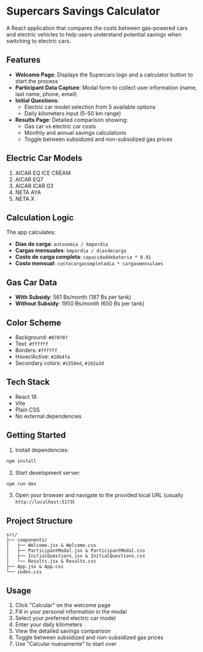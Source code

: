 # Supercars Savings Calculator

A React application that compares the costs between gas-powered cars and electric vehicles to help users understand potential savings when switching to electric cars.

## Features

- **Welcome Page**: Displays the Supercars logo and a calculator button to start the process
- **Participant Data Capture**: Modal form to collect user information (name, last name, phone, email)
- **Initial Questions**:
  - Electric car model selection from 5 available options
  - Daily kilometers input (5-50 km range)
- **Results Page**: Detailed comparison showing:
  - Gas car vs electric car costs
  - Monthly and annual savings calculations
  - Toggle between subsidized and non-subsidized gas prices

## Electric Car Models

1. AICAR EQ ICE CREAM
2. AICAR EQ7
3. AICAR ICAR 03
4. NETA AYA
5. NETA X

## Calculation Logic

The app calculates:

- **Días de carga**: `autonomia / kmpordia`
- **Cargas mensuales**: `kmpordia / diasdecarga`
- **Costo de carga completa**: `capacidaddebateria * 0.91`
- **Costo mensual**: `costocargacompletadia * cargasmensulaes`

## Gas Car Data

- **With Subsidy**: 561 Bs/month (187 Bs per tank)
- **Without Subsidy**: 1950 Bs/month (650 Bs per tank)

## Color Scheme

- Background: `#070707`
- Text: `#ffffff`
- Borders: `#ffffff`
- Hover/Active: `#28b4fa`
- Secondary colors: `#1559ed`, `#192a3d`

## Tech Stack

- React 18
- Vite
- Plain CSS
- No external dependencies

## Getting Started

1. Install dependencies:

```bash
npm install
```

2. Start development server:

```bash
npm run dev
```

3. Open your browser and navigate to the provided local URL (usually `http://localhost:5173`)

## Project Structure

```
src/
├── components/
│   ├── Welcome.jsx & Welcome.css
│   ├── ParticipantModal.jsx & ParticipantModal.css
│   ├── InitialQuestions.jsx & InitialQuestions.css
│   └── Results.jsx & Results.css
├── App.jsx & App.css
└── index.css
```

## Usage

1. Click "Calcular" on the welcome page
2. Fill in your personal information in the modal
3. Select your preferred electric car model
4. Enter your daily kilometers
5. View the detailed savings comparison
6. Toggle between subsidized and non-subsidized gas prices
7. Use "Calcular nuevamente" to start over
